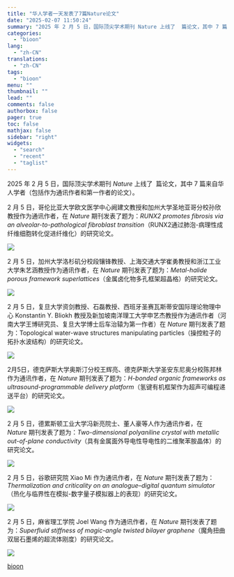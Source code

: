 ```yaml
---
title: "华人学者一天发表了7篇Nature论文"
date: "2025-02-07 11:50:24"
summary: "2025 年 2 月 5 日，国际顶尖学术期刊 Nature 上线了  篇论文，其中 7 篇来自华人..."
categories:
  - "bioon"
lang:
  - "zh-CN"
translations:
  - "zh-CN"
tags:
  - "bioon"
menu: ""
thumbnail: ""
lead: ""
comments: false
authorbox: false
pager: true
toc: false
mathjax: false
sidebar: "right"
widgets:
  - "search"
  - "recent"
  - "taglist"
---
```


2025 年 2 月 5 日，国际顶尖学术期刊 *Nature* 上线了  篇论文，其中 7 篇来自华人学者（包括作为通讯作者和第一作者的论文）。

2 月 5 日，哥伦比亚大学欧文医学中心阙建文教授和加州大学圣地亚哥分校孙欣教授作为通讯作者，在 *Nature* 期刊发表了题为：*RUNX2 promotes fibrosis via an alveolar-to-pathological fibroblast transition*（RUNX2通过肺泡-病理性成纤维细胞转化促进纤维化）的研究论文。

![](https://msimg.bioon.com/bioon-com/20241101/9c4d453b52cf4b9bb7e268b069219e25-R1TpiapMzEmb.jpg)

2 月 5 日，加州大学洛杉矶分校段镶锋教授、上海交通大学崔勇教授和浙江工业大学朱艺涵教授作为通讯作者，在 *Nature* 期刊发表了题为：*Metal-halide porous framework superlattices*（金属卤化物多孔框架超晶格）的研究论文。

![](https://msimg.bioon.com/bioon-com/20241101/796777c5e2b44fd293deb98eb55f5aa4-9ftYeKNr0zSO.jpg)

2 月 5 日，复旦大学资剑教授、石磊教授、西班牙圣赛瓦斯蒂安国际理论物理中心 Konstantin Y. Bliokh 教授及新加坡南洋理工大学申艺杰教授作为通讯作者（河南大学王博研究员、复旦大学博士后车治辕为第一作者）在 *Nature* 期刊发表了题为：Topological water-wave structures manipulating particles（操控粒子的拓扑水波结构）的研究论文。

![](https://msimg.bioon.com/bioon-com/20241101/bfe8be88fe72419fad55fd72810b9292-XXcKIvRnfJFl.jpg)

2月5日，德克萨斯大学奥斯汀分校王辉亮、德克萨斯大学圣安东尼奥分校陈邦林作为通讯作者，在 *Nature* 期刊发表了题为：*H-bonded organic frameworks as ultrasound-programmable delivery platform*（氢键有机框架作为超声可编程递送平台）的研究论文。

![](https://msimg.bioon.com/bioon-com/20241101/5f3c15d9f58641d495c1042f8a441cf1-1nxvj98WQz2h.jpg)

2 月 5 日，德累斯顿工业大学冯新亮院士、董人豪等人作为通讯作者，在 *Nature* 期刊发表了题为：*Two-dimensional polyaniline crystal with metallic out-of-plane conductivity*（具有金属面外导电性导电性的二维聚苯胺晶体）的研究论文。

![](https://msimg.bioon.com/bioon-com/20241101/b9b4f37c7cea47c2b7eb688bb630966c-k1S2GEagEZeW.jpg)

2 月 5 日，谷歌研究院 Xiao Mi 作为通讯作者，在 *Nature* 期刊发表了题为：*Thermalization and criticality on an analogue–digital quantum simulator*（热化与临界性在模拟-数字量子模拟器上的表现）的研究论文。

![](https://msimg.bioon.com/bioon-com/20241101/51869d1fea7c43bf8b63e2855eb2d5f2-M4Uovcwg2FE4.jpg)

2 月 5 日，麻省理工学院 Joel Wang 作为通讯作者，在 *Nature* 期刊发表了题为：*Superfluid stiffness of magic-angle twisted bilayer graphene*（魔角扭曲双层石墨烯的超流体刚度）的研究论文。

![](https://msimg.bioon.com/bioon-com/20241101/7c4eb084b56149408c97f695a13d8817-M7OhDAL2TJi5.jpg)

[bioon](http://news.bioon.com/article/f78986222060.html)
